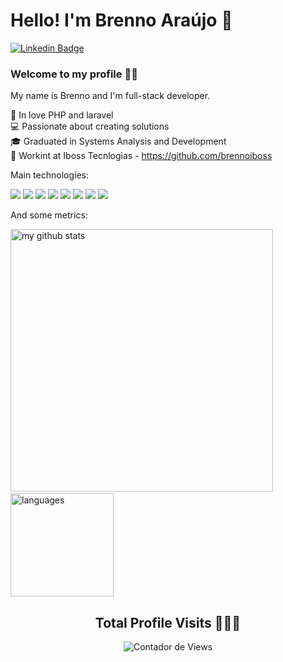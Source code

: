 # Hello! I'm Brenno Araújo 👋

[![Linkedin Badge](https://img.shields.io/badge/-LinkedIn-blue?style=flat-square&logo=Linkedin&logoColor=white&link=https://www.linkedin.com/in/brennoaraujo/)](https://www.linkedin.com/in/brennoaraujo/)

### Welcome to my profile :man_technologist:

My name is Brenno and I'm full-stack developer.

 💙  In love PHP and laravel <br>
 💻  Passionate about creating solutions <br>
 🎓  Graduated in Systems Analysis and Development<br>
 👾  Workint at Iboss Tecnlogias - https://github.com/brennoiboss <br>


Main technologies:


<div>
   <p>
      <img src="https://img.shields.io/badge/Laravel-FF2D20?style=for-the-badge&logo=laravel&logoColor=white"> 
      <img src="https://img.shields.io/badge/PHP-777BB4?style=for-the-badge&logo=php&logoColor=white">
      <img src="https://img.shields.io/badge/Vue.js-35495E?style=for-the-badge&logo=vue.js&logoColor=4FC08D">
      <img src="https://img.shields.io/badge/JavaScript-F7DF1E?style=for-the-badge&logo=javascript&logoColor=black">
      <img src="https://img.shields.io/badge/Bootstrap-563D7C?style=for-the-badge&logo=bootstrap&logoColor=white">
      <img src="https://img.shields.io/badge/MySQL-00000F?style=for-the-badge&logo=mysql&logoColor=white">
      <img src="https://img.shields.io/badge/HTML-239120?style=for-the-badge&logo=html5&logoColor=white">
      <img src="https://img.shields.io/badge/CSS3-1572B6?style=for-the-badge&logo=css3&logoColor=white">
   </p>
 </div>


And some metrics:

<!-- <p align="start">
 <img src="https://github-profile-trophy.vercel.app/?username=brenno-araujo&column=7&theme=onedark"/>
</p> -->
<p align="start">
 <img src="https://github-readme-stats.vercel.app/api?username=brenno-araujo&show_icons=true&theme=tokyonight" alt="my github stats" width="420"/>&nbsp;<img src="https://github-readme-stats.vercel.app/api/top-langs/?username=brenno-araujo&layout=compact&theme=tokyonight" alt="languages" height="165">
</p>

<h2 align="center">Total Profile Visits 🕵🏾‍♂️</h2>
<p align="center">
   <img src="https://profile-counter.glitch.me/brenno-araujo/count.svg" alt="Contador de Views"> 
</p>

<div>
